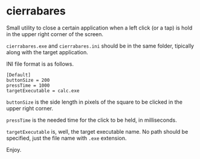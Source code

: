 cierrabares
===========

Small utility to close a certain application when a left click 
(or a tap) is hold in the upper right corner of the screen.

`cierrabares.exe` and `cierrabares.ini` should be in the same folder,
tipically along with the target application.

INI file format is as follows.

```
[Default]
buttonSize = 200
pressTime = 1000
targetExecutable = calc.exe
```

`buttonSize` is the side length in pixels of the square to be clicked
in the upper right corner.

`pressTime` is the needed time for the click to be held, in milliseconds.

`targetExecutable` is, well, the target executable name. 
No path should be specified, just the file name with `.exe` extension.

Enjoy.

